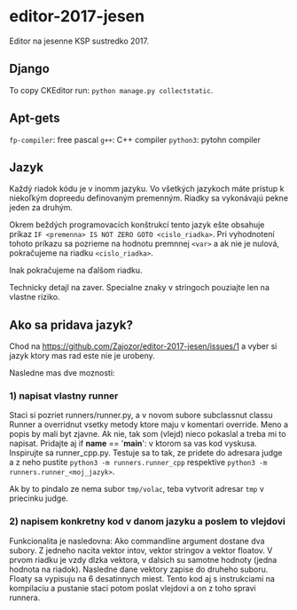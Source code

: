 # editor-2017-jesen
Editor na jesenne KSP sustredko 2017.

## Django

To copy CKEditor run: `python manage.py collectstatic`.


## Apt-gets
`fp-compiler`: free pascal
`g++`: C++ compiler
`python3`: pytohn compiler


## Jazyk

Každý riadok kódu je v inomm jazyku. Vo všetkých jazykoch máte prístup k niekoľkým
dopreedu definovaným premenným. Riadky sa vykonávajú pekne jeden za druhým.

Okrem beždých programovacích konštrukcí tento jazyk ešte obsahuje príkaz `IF <premenna> IS NOT ZERO GOTO <cislo_riadka>`. Pri vyhodnotení tohoto príkazu sa pozrieme na
  hodnotu premnnej `<var>` a ak nie je nulová, pokračujeme na riadku `<cislo_riadka>`.

Inak pokračujeme na ďalšom riadku.

Technicky detajl na zaver. Specialne znaky v stringoch pouziajte len na vlastne riziko.

## Ako sa pridava jazyk?

Chod na https://github.com/Zajozor/editor-2017-jesen/issues/1 a vyber si jazyk ktory mas rad este nie je urobeny.

Nasledne mas dve moznosti:

### 1) napisat vlastny runner

Staci si pozriet runners/runner.py, a v novom subore subclassnut classu Runner a overridnut vsetky metody ktore maju v komentari override.
Meno a popis by mali byt zjavne. Ak nie, tak som (vlejd) nieco pokaslal a treba mi to napisat.
Pridajte aj if __name__ == '__main__': v ktorom sa vas kod vyskusa.
Inspirujte sa runner_cpp.py.
Testuje sa to tak, ze pridete do adresara judge a z neho pustite `python3 -m runners.runner_cpp` respektive `python3 -m runners.runner_<moj_jazyk>`.

Ak by to pindalo ze nema subor `tmp/volac`, teba vytvorit adresar `tmp` v priecinku judge.

### 2) napisem konkretny kod v danom jazyku a poslem to vlejdovi

Funkcionalita je nasledovna:
Ako commandline argument dostane dva subory.
Z jedneho nacita vektor intov, vektor stringov a vektor floatov.
V prvom riadku je vzdy dlzka vektora, v dalsich su samotne hodnoty (jedna hodnota na riadok).
Nasledne dane vektory zapise do druheho suboru.
Floaty sa vypisuju na 6 desatinnych miest.
Tento kod aj s instrukciami na kompilaciu a pustanie staci potom poslat vlejdovi a on z toho spravi runnera.
